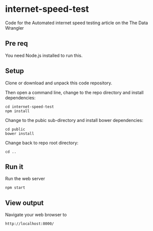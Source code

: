 # internet-speed-test

Code for the Automated internet speed testing article on the The Data Wrangler

## Pre req

You need Node.js installed to run this.

## Setup

Clone or download and unpack this code repository.

Then open a command line, change to the repo directory and install dependencies:

    cd internet-speed-test
    npm install

Change to the pubic sub-directory and install bower dependencies:

    cd public
    bower install

Change back to repo root directory:

    cd ..

## Run it

Run the web server

    npm start


## View output

Navigate your web browser to

    http://localhost:8000/

